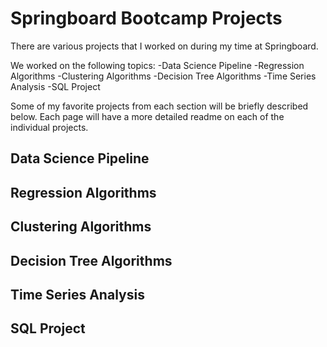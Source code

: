 # Springboard Bootcamp Projects

There are various projects that I worked on during my time at Springboard. 

We worked on the following topics:
-Data Science Pipeline 
-Regression Algorithms 
-Clustering Algorithms 
-Decision Tree Algorithms 
-Time Series Analysis 
-SQL Project 

Some of my favorite projects from each section will be briefly described below. Each page will have a more detailed readme on each of the individual projects.

## Data Science Pipeline

## Regression Algorithms

## Clustering Algorithms

## Decision Tree Algorithms

## Time Series Analysis

## SQL Project

